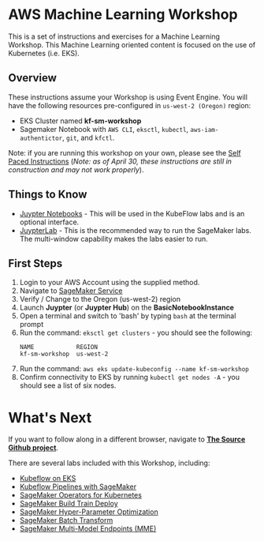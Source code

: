 # AWS Machine Learning Workshop

This is a set of instructions and exercises for a Machine Learning Workshop. This Machine Learning oriented content is focused on the use of Kubernetes (i.e. EKS).

## Overview

These instructions assume your Workshop is using Event Engine. You will have the following resources pre-configured in `us-west-2 (Oregon)` region:

- EKS Cluster named **kf-sm-workshop**
- Sagemaker Notebook with `AWS CLI`, `eksctl`, `kubectl`, `aws-iam-authentictor`, `git`, and `kfctl`.

Note: if you are running this workshop on your own, please see the [Self Paced Instructions](README-SELFPACED.md) (_Note: as of April 30, these instructions are still in construction and may not work properly_).

## Things to Know

* [Juypter Notebooks](https://www.dataquest.io/blog/jupyter-notebook-tutorial/) - This will be used in the KubeFlow labs and is an optional interface.
* [JuypterLab](https://codingclubuc3m.rbind.io/post/2019-05-08/) - This is the recommended way to run the SageMaker labs. The multi-window capability makes the labs easier to run.

## First Steps

1. Login to your AWS Account using the supplied method.
2. Navigate to [SageMaker Service](https://us-west-2.console.aws.amazon.com/sagemaker/)
3. Verify / Change to the Oregon (us-west-2) region
4. Launch **Juypter** (or **Juypter Hub**) on the **BasicNotebookInstance**
5. Open a terminal and switch to 'bash' by typing ```bash``` at the terminal prompt
6. Run the command: `eksctl get clusters` - you should see the following:
   ```
   NAME            REGION
   kf-sm-workshop  us-west-2
   ```
7. Run the command: `aws eks update-kubeconfig --name kf-sm-workshop`
8. Confirm connectivity to EKS by running `kubectl get nodes -A` - you should see a list of six nodes.

# What's Next

If you want to follow along in a different browser, navigate to **[The Source Github project](https://github.com/jwnichols3/aws-immersion-ml-public)**.

There are several labs included with this Workshop, including:

- [Kubeflow on EKS](labs/kubeflow/README.md)
- [Kubeflow Pipelines with SageMaker](labs/sagemaker-kubeflow-pipeline/README.md)
- [SageMaker Operators for Kubernetes](labs/sagemaker-operators-for-k8s/README.md)
- [SageMaker Build Train Deploy](labs/sagemaker/build-train-deploy/)
- [SageMaker Hyper-Parameter Optimization](labs/sagemaker/README.md)
- [SageMaker Batch Transform](labs/sagemaker/README.md)
- [SageMaker Multi-Model Endpoints (MME)](labs/sagemaker/README.md)

